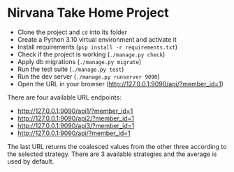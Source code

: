 # Nirvana Take Home Project

- Clone the project and `cd` into its folder
- Create a Python 3.10 virtual environment and activate it
- Install requirements (`pip install -r requirements.txt`)
- Check if the project is working (`./manage.py check`)
- Apply db migrations (`./manage.py migrate`)
- Run the test suite (`./manage.py test`)
- Run the dev server (`./manage.py runserver 9090`)
- Open the URL in your browser (http://127.0.0.1:9090/api/?member_id=1)

There are four available URL endpoints:

- http://127.0.0.1:9090/api1/?member_id=1
- http://127.0.0.1:9090/api2/?member_id=1
- http://127.0.0.1:9090/api3/?member_id=1
- http://127.0.0.1:9090/api/?member_id=1

The last URL returns the coalesced values from the other three according to the selected strategy. There are 3 available strategies and the average is used by default.
